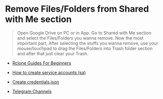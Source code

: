 # Remove Files/Folders from Shared with Me section
> Open Google Drive on PC or in App.
> Go to Shared with Me section and select the Files/Folders you wanna remove.
> Now the most important part,
After selecting the stuffs you wanna remove, use your mouse/touchpad to drag the Files/Folders into Trash folder section and after that just clear your Trash.

* [Rclone Guides For Beginners](https://telegra.ph/Rclone-Guide-for-Beginners-04-15)

* [How to create service accounts (sa)](https://telegra.ph/How-to-create-and-use-service-accounts-sa-03-31)

* [Create credentials.json](https://telegra.ph/Create-credentialsjson-06-09)

* [Telegram Channels](https://t.me/gdriveguides)
